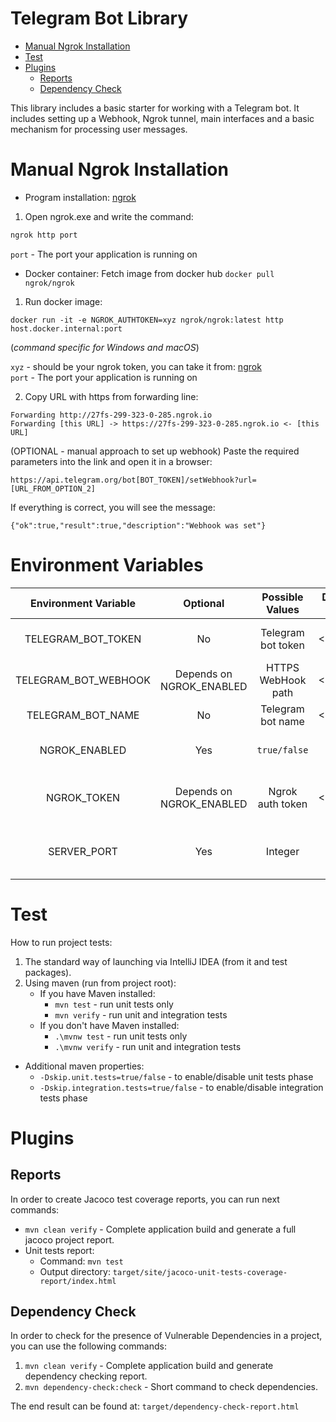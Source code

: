 # Telegram Bot Library

- [Manual Ngrok Installation](#manual-ngrok-installation)
- [Test](#test)
- [Plugins](#plugins)
    - [Reports](#reports)
    - [Dependency Check](#dependency-check)

<p>This library includes a basic starter for working with a Telegram bot. 
It includes setting up a Webhook, Ngrok tunnel, main interfaces and a basic mechanism for processing user messages.</p>

# Manual Ngrok Installation

+ Program installation: [ngrok](https://ngrok.com/download)

1. Open ngrok.exe and write the command:

```bash
ngrok http port
```

`port` - The port your application is running on

+ Docker container: Fetch image from docker hub `docker pull ngrok/ngrok`

1. Run docker image:

`docker run -it -e NGROK_AUTHTOKEN=xyz ngrok/ngrok:latest http host.docker.internal:port`

(*command specific for Windows and macOS*)

`xyz` - should be your ngrok token, you can take it from: [ngrok](https://dashboard.ngrok.com/get-started/setup)<br>
`port` - The port your application is running on

2. Copy URL with https from forwarding line:

```text
Forwarding http://27fs-299-323-0-285.ngrok.io                    
Forwarding [this URL] -> https://27fs-299-323-0-285.ngrok.io <- [this URL]  
```

(OPTIONAL - manual approach to set up webhook) Paste the required parameters into the link and open it in a browser:

```text
https://api.telegram.org/bot[BOT_TOKEN]/setWebhook?url=[URL_FROM_OPTION_2]
```

If everything is correct, you will see the message:

```text
{"ok":true,"result":true,"description":"Webhook was set"}
```

# Environment Variables

| **Environment Variable** |       **Optional**       | **Possible Values** | **Default Value** | **Description**                                                                                                 |
|:------------------------:|:------------------------:|:-------------------:|:-----------------:|-----------------------------------------------------------------------------------------------------------------|
|    TELEGRAM_BOT_TOKEN    |            No            | Telegram bot token  |     \<Empty\>     | Telegram bot token (you can take it from [Bot Father](https://t.me/BotFather))                                  |
|   TELEGRAM_BOT_WEBHOOK   | Depends on NGROK_ENABLED | HTTPS WebHook path  |     \<Empty\>     | HTTPS Webhook path that is connected to your telegram bot                                                       |
|    TELEGRAM_BOT_NAME     |            No            |  Telegram bot name  |     \<Empty\>     | Telegram bot name                                                                                               |
|      NGROK_ENABLED       |           Yes            |    `true/false`     |       true        | Enable/Disable automatic tunnel creation.                                                                       |
|       NGROK_TOKEN        | Depends on NGROK_ENABLED |  Ngrok auth token   |     \<Empty\>     | If NGROK_ENABLED=true, you must specify a personal ngrok [token](https://dashboard.ngrok.com/get-started/setup) |
|       SERVER_PORT        |           Yes            |       Integer       |       8080        | Embedded server (Tomcat) port for running Spring Boot application.                                              |

# Test

How to run project tests:

1. The standard way of launching via IntelliJ IDEA (from it and test packages).
2. Using maven (run from project root):
    - If you have Maven installed:
        - `mvn test` - run unit tests only
        - `mvn verify` - run unit and integration tests
    - If you don't have Maven installed:
        - `.\mvnw test` - run unit tests only
        - `.\mvnw verify` - run unit and integration tests

- Additional maven properties:
    - `-Dskip.unit.tests=true/false` - to enable/disable unit tests phase
    - `-Dskip.integration.tests=true/false` - to enable/disable integration tests phase

# Plugins

## Reports

In order to create Jacoco test coverage reports, you can run next commands:

- `mvn clean verify` - Complete application build and generate a full jacoco project report.
- Unit tests report:
    - Command: `mvn test`
    - Output directory: `target/site/jacoco-unit-tests-coverage-report/index.html`

## Dependency Check

In order to check for the presence of Vulnerable Dependencies in a project, you can use the following commands:

1. `mvn clean verify` - Complete application build and generate dependency checking report.
2. `mvn dependency-check:check` - Short command to check dependencies.

The end result can be found at: `target/dependency-check-report.html`